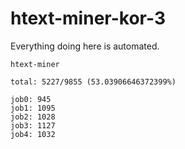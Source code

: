 # htext-miner-kor-3

Everything doing here is automated.

```
htext-miner

total: 5227/9855 (53.03906646372399%)

job0: 945
job1: 1095
job2: 1028
job3: 1127
job4: 1032
```